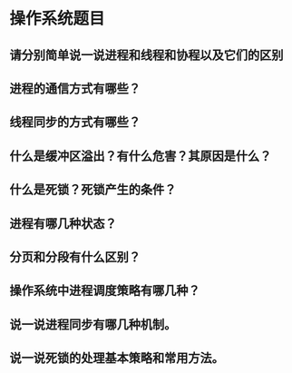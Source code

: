 # 操作系统题目

## 请分别简单说一说进程和线程和协程以及它们的区别

## 进程的通信方式有哪些？

## 线程同步的方式有哪些？

## 什么是缓冲区溢出？有什么危害？其原因是什么？

## 什么是死锁？死锁产生的条件？

## 进程有哪几种状态？

## 分页和分段有什么区别？

## 操作系统中进程调度策略有哪几种？

## 说一说进程同步有哪几种机制。

## 说一说死锁的处理基本策略和常用方法。
